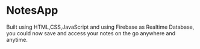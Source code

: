 # NotesApp
Built using HTML,CSS,JavaScript and using Firebase as Realtime Database, you could now save and access your notes on the go anywhere and anytime.
